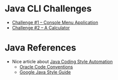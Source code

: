 # Java CLI Challenges
- [Challenge #1 – Console Menu Application](./docs/menu.md)
- [Challenge #2 – A Calculator](./docs/calculator.md)

# Java References
- Nice article about [Java Coding Style Automation](https://betterprogramming.pub/java-coding-style-automation-b44b82cec010)
  - [Oracle Code Conventions](https://www.oracle.com/java/technologies/javase/codeconventions-contents.html)
  - [Google Java Style Guide](https://google.github.io/styleguide/javaguide.html)